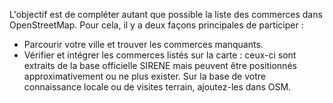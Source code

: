 L'objectif est de compléter autant que possible la liste des commerces dans OpenStreetMap. Pour cela, il y a deux façons principales de participer :

* Parcourir votre ville et trouver les commerces manquants.
* Vérifier et intégrer les commerces listés sur la carte : ceux-ci sont extraits de la base officielle SIRENE mais peuvent être positionnés approximativement ou ne plus exister. Sur la base de votre connaissance locale ou de visites terrain, ajoutez-les dans OSM.
